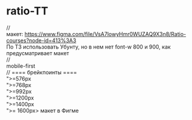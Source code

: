 # ratio-TT
//<br>макет:
https://www.figma.com/file/VsA7lowyHmr0WUZAQ9X3n8/Ratio-courses?node-id=413%3A3
<br>
По ТЗ использовать Убунту, но в нем нет font-w 800 и 900, как предусматривает макет <br>
//<br>
mobile-first
<br>//
==== брейкпоинты ====
<br>
">=576px<br>
">=768px<br>
">=992px<br>
">=1200px<br>
">=1400px<br>
">= 1600px> макет в Фигме

